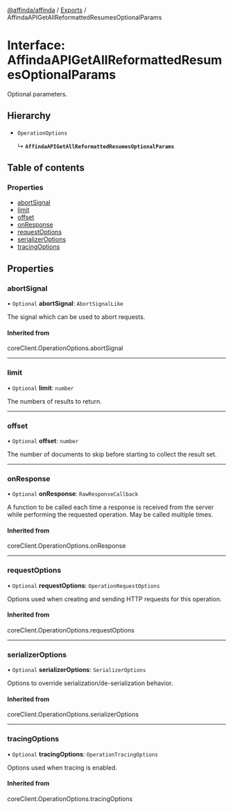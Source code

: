 [@affinda/affinda](../README.md) / [Exports](../modules.md) / AffindaAPIGetAllReformattedResumesOptionalParams

# Interface: AffindaAPIGetAllReformattedResumesOptionalParams

Optional parameters.

## Hierarchy

- `OperationOptions`

  ↳ **`AffindaAPIGetAllReformattedResumesOptionalParams`**

## Table of contents

### Properties

- [abortSignal](AffindaAPIGetAllReformattedResumesOptionalParams.md#abortsignal)
- [limit](AffindaAPIGetAllReformattedResumesOptionalParams.md#limit)
- [offset](AffindaAPIGetAllReformattedResumesOptionalParams.md#offset)
- [onResponse](AffindaAPIGetAllReformattedResumesOptionalParams.md#onresponse)
- [requestOptions](AffindaAPIGetAllReformattedResumesOptionalParams.md#requestoptions)
- [serializerOptions](AffindaAPIGetAllReformattedResumesOptionalParams.md#serializeroptions)
- [tracingOptions](AffindaAPIGetAllReformattedResumesOptionalParams.md#tracingoptions)

## Properties

### abortSignal

• `Optional` **abortSignal**: `AbortSignalLike`

The signal which can be used to abort requests.

#### Inherited from

coreClient.OperationOptions.abortSignal

___

### limit

• `Optional` **limit**: `number`

The numbers of results to return.

___

### offset

• `Optional` **offset**: `number`

The number of documents to skip before starting to collect the result set.

___

### onResponse

• `Optional` **onResponse**: `RawResponseCallback`

A function to be called each time a response is received from the server
while performing the requested operation.
May be called multiple times.

#### Inherited from

coreClient.OperationOptions.onResponse

___

### requestOptions

• `Optional` **requestOptions**: `OperationRequestOptions`

Options used when creating and sending HTTP requests for this operation.

#### Inherited from

coreClient.OperationOptions.requestOptions

___

### serializerOptions

• `Optional` **serializerOptions**: `SerializerOptions`

Options to override serialization/de-serialization behavior.

#### Inherited from

coreClient.OperationOptions.serializerOptions

___

### tracingOptions

• `Optional` **tracingOptions**: `OperationTracingOptions`

Options used when tracing is enabled.

#### Inherited from

coreClient.OperationOptions.tracingOptions
